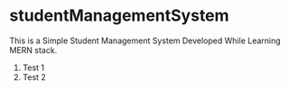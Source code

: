 # studentManagementSystem
This is a Simple Student Management System Developed While Learning MERN stack.

<ol>
  <li>Test 1</li>
  <li>Test 2</li>
</ol>
